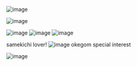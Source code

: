 ![image](https://github.com/user-attachments/assets/486b0ff1-fd00-48bc-88d1-c69211b8a533)


![image](https://github.com/user-attachments/assets/23160d79-aaa5-42aa-b92d-557cfa597fff)



![image](https://github.com/user-attachments/assets/1ed50e91-b5aa-4ac1-8ba5-21e4509a1b60) ![image](https://github.com/user-attachments/assets/36534bf2-84e9-4326-a314-4a9c2349be64) ![image](https://github.com/user-attachments/assets/fc2238bf-b641-435e-ad17-d76ba296e110)

samekichi lover! ![image](https://github.com/user-attachments/assets/b525873c-ea27-4d7a-98d0-58570abe5402) okegom special interest



![image](https://github.com/user-attachments/assets/de7d42e2-5334-4a15-b08d-4bf17ee0ae32)


